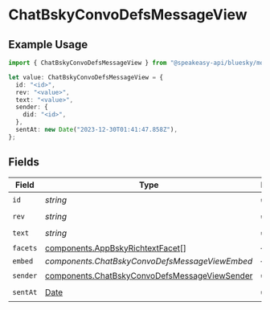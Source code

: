 # ChatBskyConvoDefsMessageView

## Example Usage

```typescript
import { ChatBskyConvoDefsMessageView } from "@speakeasy-api/bluesky/models/components";

let value: ChatBskyConvoDefsMessageView = {
  id: "<id>",
  rev: "<value>",
  text: "<value>",
  sender: {
    did: "<id>",
  },
  sentAt: new Date("2023-12-30T01:41:47.858Z"),
};
```

## Fields

| Field                                                                                                          | Type                                                                                                           | Required                                                                                                       | Description                                                                                                    |
| -------------------------------------------------------------------------------------------------------------- | -------------------------------------------------------------------------------------------------------------- | -------------------------------------------------------------------------------------------------------------- | -------------------------------------------------------------------------------------------------------------- |
| `id`                                                                                                           | *string*                                                                                                       | :heavy_check_mark:                                                                                             | N/A                                                                                                            |
| `rev`                                                                                                          | *string*                                                                                                       | :heavy_check_mark:                                                                                             | N/A                                                                                                            |
| `text`                                                                                                         | *string*                                                                                                       | :heavy_check_mark:                                                                                             | N/A                                                                                                            |
| `facets`                                                                                                       | [components.AppBskyRichtextFacet](../../models/components/appbskyrichtextfacet.md)[]                           | :heavy_minus_sign:                                                                                             | N/A                                                                                                            |
| `embed`                                                                                                        | *components.ChatBskyConvoDefsMessageViewEmbed*                                                                 | :heavy_minus_sign:                                                                                             | N/A                                                                                                            |
| `sender`                                                                                                       | [components.ChatBskyConvoDefsMessageViewSender](../../models/components/chatbskyconvodefsmessageviewsender.md) | :heavy_check_mark:                                                                                             | N/A                                                                                                            |
| `sentAt`                                                                                                       | [Date](https://developer.mozilla.org/en-US/docs/Web/JavaScript/Reference/Global_Objects/Date)                  | :heavy_check_mark:                                                                                             | N/A                                                                                                            |